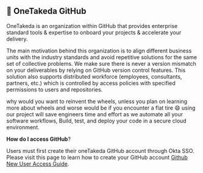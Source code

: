 ## 🔧 OneTakeda GitHub

OneTakeda is an organization within GitHub that provides enterprise standard tools & expertise to onboard your projects & accelerate your delivery.

The main motivation behind this organization is to align different business units with the industry standards and avoid repetitive solutions for the same set of collective problems. 
We make sure there is never a version mismatch on your deliverables by relying on GitHub version control features. This solution also supports distributed workforce (employees, consultants, partners, etc.) which is controlled by access policies with specified permissions to users and repositories.

why would you want to reinvent the wheels, unless you plan on learning more about wheels and worse would be if you encounter a flat tire :smile: using our project will save engineers time and effort as we automate all your software workflows, Build, test, and deploy your code in a secure cloud environment. 

**How do I access GitHub**?

Users must first create their oneTakeda GitHub account through Okta SSO. Please visit this page to learn how to create your GitHub account [Github New User Access Guide](https://mytakeda.sharepoint.com/:p:/r/sites/DevOps/_layouts/15/Doc.aspx?sourcedoc=%7B20F91A70-6FB5-48D8-BB79-9009C9F16CC8%7D&file=GitHub%20New%20User%20Access%20Guide.pptx&action=edit&mobileredirect=true).